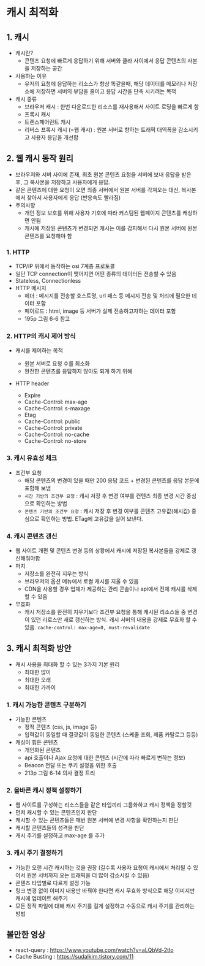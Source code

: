 # 캐시 최적화

## 1. 캐시

- 캐시란?
  - 콘텐츠 요청에 빠르게 응답하기 위해 서버와 클라 사이에서 응답 콘텐츠의 사본을 저장하는 공간
- 사용하는 이유
  - 유저의 요청에 응답하는 리소스가 항상 똑같을때, 해당 데이터를 메모리나 저장소에 저장하면 서버의 부담을 줄이고 응답 시간을 단축 시키려는 목적
- 캐시 종류
  - 브라우저 캐시 : 한번 다운로드한 리소스를 재사용해서 사이트 로딩을 빠르게 함
  - 프록시 캐시
  - 트랜스패어런트 캐시
  - 리버스 프록시 캐시 (=웹 캐시) : 원본 서버로 향하는 트래픽 대역폭을 감소시키고 사용자 응답을 개선함

## 2. 웹 캐시 동작 원리

- 브라우저와 서버 사이에 존재, 최초 원본 콘텐츠 요청을 서버에 보내 응답을 받은 후, 그 복사본을 저장하고 사용자에게 응답.
- 같은 콘텐츠에 대한 요청이 오면 최종 서버에서 원본 서버를 각져오는 대신, 복사본에서 찾아서 사용자에게 응답 (반응속도 빨라짐)
- 주의사항
  - 개인 정보 보호를 위해 사용자 기호에 따라 커스텀된 웹페이지 콘텐츠를 캐싱하면 안됨
  - 캐시에 저장된 콘텐츠가 변경되면 캐시는 이를 감지해서 다시 원본 서버에 원본 콘텐츠를 요청해야 함

### 1. HTTP

- TCP/IP 위에서 동작하는 osi 7계층 프로토콜
- 일단 TCP connection이 맺어지면 어떤 종류의 데이터든 전송할 수 있음
- Stateless, Connectionless
- HTTP 메시지
  - 헤더 : 메시지를 전송할 호스트명, url 패스 등 메시지 전송 및 처리에 필요한 데이터 포함
  - 페이로드 : html, image 등 서버가 실제 전송하고자하는 데이터 포함
  - 195p 그림 6-6 참고

### 2. HTTP의 캐시 제어 방식

- 캐시를 제어하는 목적

  - 원본 서버로 요청 수를 최소화
  - 완전한 콘텐츠를 응답하지 않아도 되게 하기 위해

- HTTP header
  - Expire
  - Cache-Control: max-age
  - Cache-Control: s-maxage
  - Etag
  - Cache-Control: public
  - Cache-Control: private
  - Cache-Control: no-cache
  - Cache-Control: no-store

### 3. 캐시 유효성 체크

- 조건부 요청
  - 해당 콘텐츠의 변경이 있을 때만 200 응답 코드 + 변경된 콘텐츠를 응답 본문에 포함해 보냄
  - `시간 기반의 조건부 요청` : 캐시 저장 후 변경 여부를 컨텐츠 최종 변경 시간 중심으로 확인하는 방법
  - `콘텐츠 기반의 조건부 요청` : 캐시 저장 후 변경 여부를 콘텐츠 고유값(해시값) 중심으로 확인하는 방법. ETag에 고유값을 실어 보낸다.

### 4. 캐시 콘텐츠 갱신

- 웹 사이트 개편 및 콘텐츠 변경 등의 상황에서 캐시에 저장된 복사본들을 강제로 갱신해줘야함
- 퍼지
  - 저장소를 완전히 지우는 방식
  - 브라우저의 옵션 메뉴에서 로컬 캐시를 지울 수 있음
  - CDN을 사용할 경우 업체가 제공하는 관리 콘솔이나 api에서 전체 캐시를 삭제할 수 있음
- 무효화
  - 캐시 저장소를 완전히 지우기보다 조건부 요청을 통해 캐시된 리소스들 중 변경이 있던 리로스만 새로 갱신하는 방식. 캐시 서버의 내용을 강제로 무효화 할 수 있음.
    `cache-control: max-age=0, must-revalidate`

## 3. 캐시 최적화 방안

- 캐시 사용을 최대화 할 수 있는 3가지 기본 원리
  - 최대한 많이
  - 최대한 오래
  - 최대한 가까이

### 1. 캐시 가능한 콘텐츠 구분하기

- 가능한 콘텐츠
  - 정적 콘텐츠 (css, js, image 등)
  - 입력값이 동일할 때 결괏값이 동일한 콘텐츠 (스케줄 조회, 제품 카탈로그 등등)
- 캐싱이 힘든 콘텐츠
  - 개인화된 콘텐츠
  - api 호출이나 Ajax 요청에 대한 콘텐츠 (시간에 따라 빠르게 변하는 정보)
  - Beacon 전달 또는 쿠키 설정을 위한 호출
  - 213p 그림 6-14 의사 결정 트리

### 2. 올바른 캐시 정책 설정하기

- 웹 사이트를 구성하는 리소스들을 같은 타입끼리 그룹화하고 캐시 정책을 정할것
- 먼저 캐시할 수 있는 콘텐츠인지 판단
- 캐시할 수 있는 콘텐츠들은 매번 원본 서버에 변경 사항을 확인하는지 판단
- 캐시할 콘텐츠들의 성격을 판단
- 캐시 주기를 설정하고 max-age 를 추가

### 3. 캐시 주기 결정하기

- 가능한 오랜 시간 캐시하는 것을 권장 (길수록 사용자 요청이 캐시에서 처리될 수 있어서 원본 서버까지 오는 트래픽을 더 많이 감소시킬 수 있음)
- 콘텐츠 타입별로 다르게 설정 가능
- 링크 변경 없이 이미지 내용만 바꿔야 한다면 캐시 무효화 방식으로 해당 이미지만 캐시에 업데이트 해주기
- 모든 정적 파일에 대해 캐시 주기를 길게 설정하고 수동으로 캐시 주기를 관리하는 방법

## 볼만한 영상

- react-query : https://www.youtube.com/watch?v=aLQbVd-2tIo
- Cache Busting : https://sudalkim.tistory.com/11
